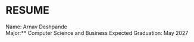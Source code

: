 # RESUME

Name: Arnav Deshpande  
Major:** Computer Science and Business 
Expected Graduation: May 2027
